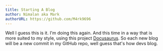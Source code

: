 ```yaml
---
title: Starting A Blog
author: Nimalan aka Mark
authorURL: https://github.com/M4rk9696
---
```


Well I guess this is it. I'm doing this again. And this time in a way that is more suited to my style, using this project [Docusaurus](https://github.com/facebook/Docusaurus). So each new blog will be a new commit in my GitHub repo, well guess that's how devs blog.

